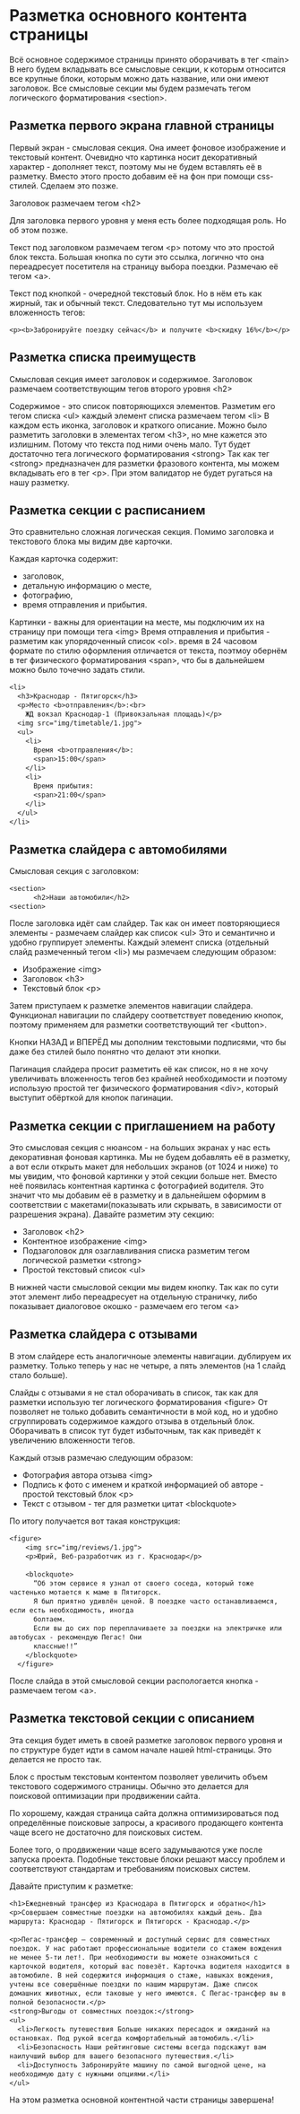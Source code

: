 # Разметка основного контента страницы

Всё основное содержимое страницы принято оборачивать в тег \<main>
В него будем вкладывать все смысловые секции, к которым относится все крупные блоки, которым можно дать название, или они имеют заголовок.
Все смысловые секции мы будем размечать тегом логического форматирования \<section>.

## Разметка первого экрана главной страницы

Первый экран - смысловая секция. Она имеет фоновое изображение и текстовый контент.
Очевидно что картинка носит декоративный характер - дополняет текст, поэтому мы не будем вставлять её в разметку.
Вместо этого просто добавим её на фон при помощи css-стилей. Сделаем это позже.

Заголовок размечаем тегом \<h2>

Для заголовка первого уровня у меня есть более подходящая роль. Но об этом позже.

Текст под заголовком размечаем тегом \<p> потому что это простой блок текста.
Большая кнопка по сути это ссылка, логично что она переадресует посетителя на страницу выбора поездки. Размечаю её тегом \<a>.

Текст под кнопкой - очередной текстовый блок. Но в нём еть как жирный, так и обычный текст. Следовательно тут мы используем вложенность тегов:

    <p><b>Забронируйте поездку сейчас</b> и получите <b>скидку 16%</b></p>

## Разметка списка преимуществ

Смысловая секция имеет заголовок и содержимое.
Заголовок размечаем соответствующим тегов второго уровня \<h2>

Содержимое - это список повторяющихся элементов. Разметим его тегом списка \<ul>
каждый элемент списка размечаем тегом \<li>
В каждом есть иконка, заголовок и краткого описание.
Можно было разметить заголовки в элементах тегом \<h3>, но мне кажется это излишним. Потому что текста под ними очень мало.
Тут будет достаточно тега логического форматирования \<strong>
Так как тег \<strong> предназначен для разметки фразового контента, мы можем вкладывать его в тег \<p>. При этом валидатор не будет ругаться на нашу разметку.

## Разметка секции с расписанием

Это сравнительно сложная логическая секция. Помимо заголовка и текстового блока мы видим две карточки.

Каждая карточка содержит:

- заголовок,
- детальную информацию о месте,
- фотографию,
- время отправления и прибытия.

Картинки - важны для ориентации на месте, мы подключим их на страницу при помощи тега \<img>
Время отправления и прибытия - разметим как упорядоченный список \<ol>. время в 24 часовом формате по стилю оформления отличается от текста, поэтмоу обернём в тег физического форматирования \<span>, что бы в дальнейшем можно было точечно задать стили.

    <li>
      <h3>Краснодар - Пятигорск</h3>
      <p>Место <b>отправления</b>:<br>
        ЖД вокзал Краснодар-1 (Привокзальная площадь)</p>
      <img src="img/timetable/1.jpg">
      <ul>
        <li>
          Время <b>отправления</b>:
          <span>15:00</span>
        </li>
        <li>
          Время прибытия:
          <span>21:00</span>
        </li>
      </ul>
    </li>

## Разметка слайдера с автомобилями

Смысловая секция с заголовком:

    <section>
          <h2>Наши автомобили</h2>
    <section>

После заголовка идёт сам слайдер. Так как он имеет повторяющиеся элементы - размечаем слайдер как список \<ul>
Это и семантично и удобно группирует элементы.
Каждый элемент списка (отдельный слайд размеченный тегом \<li>) мы размечаем следующим образом:

- Изображение \<img>
- Заголовок \<h3>
- Текстовый блок \<p>

Затем приступаем к разметке элементов навигации слайдера.
Функционал навигации по слайдеру соответствует поведению кнопок, поэтому применяем для разметки соответствующий тег \<button>.

Кнопки НАЗАД и ВПЕРЁД мы дополним текстовыми подписями, что бы даже без стилей было понятно что делают эти кнопки.

Пагинация слайдера просит разметить её как список, но я не хочу увеличивать вложенность тегов без крайней необходимости и поэтому использую простой тег физического форматирования \<div>, который выступит обёрткой для кнопок пагинации.

## Разметка секции с приглашением на работу

Это смысловая секция с нюансом - на больших экранах у нас есть декоративная фоновая картинка.
Мы не будем добавлять её в разметку, а вот если открыть макет для небольших экранов (от 1024 и ниже) то мы увидим, что фоновой картинки у этой секции больше нет.
Вместо неё появилась контентная картинка с фотографией водителя.
Это значит что мы добавим её в разметку и в дальнейшем оформим в соответствии с макетами(показывать или скрывать, в зависимости от разрешения экрана).
Давайте разметим эту секцию:

- Заголовок \<h2>
- Контентное изображение \<img>
- Подзаголовок для озаглавливания списка разметим тегом логической разметки \<strong>
- Простой текстовый список \<ul>

В нижней части смысловой секции мы видем кнопку. Так как по сути этот элемент либо переадресует на отдельную страничку, либо показывает диалоговое окошко - размечаем его тегом \<a>

## Разметка слайдера с отзывами

В этом слайдере есть аналогичноые элементы навигации. дублируем их разметку. Только теперь у нас не четыре, а пять элементов (на 1 слайд стало больше).

Слайды с отзывами я не стал оборачивать в список, так как для разметки использую тег логического форматирования \<figure>
От позволяет не только добавить семантичности в мой код, но и удобно сгруппировать содержимое каждого отзыва в отдельный блок.
Оборачивать в список тут будет избыточным, так как приведёт к увеличению вложенности тегов.

Каждый отзыв размечаю следующим образом:

- Фотография автора отзыва \<img>
- Подпись к фото с именем и краткой информацией об авторе - простой текстовый блок \<p>
- Текст с отзывом - тег для разметки цитат  \<blockquote>

По итогу получается вот такая конструкция:

    <figure>
        <img src="img/reviews/1.jpg">
        <p>Юрий, Веб-разработчик из г. Краснодар</p>

        <blockquote>
          “Об этом сервисе я узнал от своего соседа, который тоже частенько мотается к маме в Пятигорск.
          Я был приятно удивлён ценой. В поездке часто останавливаемся, если есть необходимость, иногда
          болтаем.
          Если вы до сих пор переплачиваете за поездки на электричке или автобусах - рекомендую Пегас! Они
          классные!!”
        </blockquote>
      </figure>

После слайда в этой смысловой секции распологается кнопка - размечаем тегом \<a>.

## Разметка текстовой секции с описанием

Эта секция будет иметь в своей разметке заголовок первого уровня и по структуре будет идти в самом начале нашей html-страницы.
Это делается не просто так.

Блок с простым текстовым контентом позволяет увеличить объем текстового содержимого страницы.
Обычно это делается для поисковой оптимизации при продвижении сайта.

По хорошему, каждая страница сайта должна оптимизироваться под определённые поисковые запросы, а красивого продающего контента чаще всего не достаточно для поисковых систем.

Более того, о продвижении чаще всего задумываются уже после запуска проекта.
Подобные текстовые блоки решают массу проблем и соответствуют стандартам и требованиям поисковых систем.

Давайте приступим к разметке:

    <h1>Ежедневный трансфер из Краснодара в Пятигорск и обратно</h1>
    <p>Совершаем совместные поездки на автомобилях каждый день. Два маршрута: Краснодар - Пятигорск и Пятигорск - Краснодар.</p>
    
    <p>Пегас-трансфер — современный и доступный сервис для совместных поездок. У нас работают профессиональные водители со стажем вождения не менее 5-ти лет!. При необходимости вы можете ознакомиться с карточкой водителя, который вас повезёт. Карточка водителя находится в автомобиле. В ней содержится информация о стаже, навыках вождения, учтены все совершённые поездки по нашим маршрутам. Даже список домашних животных, если таковые у него имеются. С Пегас-трансфер вы в полной безопасности.</p>
    <strong>Выгоды от совместных поездок:</strong>
    <ul>
      <li>Легкость путешествия Больше никаких пересадок и ожиданий на остановках. Под рукой всегда комфортабельный автомобиль.</li>
      <li>Безопасность Наши рейтинговые системы всегда подскажут вам наилучший выбор для вашего безопасного путешествия.</li>
      <li>Доступность Забронируйте машину по самой выгодной цене, на необходимую дату с нужными опциями.</li>
    </ul>

На этом разметка основной контентной части страницы завершена!
